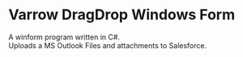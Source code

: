 # Varrow DragDrop Windows Form

A winform program written in C#.  
Uploads a MS Outlook Files and attachments to Salesforce.
